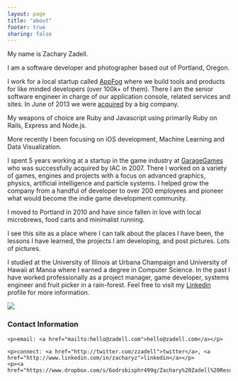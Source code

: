 ```yaml
---
layout: page
title: "about"
footer: true
sharing: false
---
```

<div class="row">
<div class="span8">
<p>My name is Zachary Zadell.</p>

<p>I am a software developer and photographer based out of Portland, Oregon. </p>

<p>I work for a local startup called <a href="http://www.appfog.com">AppFog</a> where we build tools
and products for like minded developers (over 100k+ of them). There I am the senior software engineer in charge of our application console, related services and sites. In June of 2013 we were <a href="http://www.infoworld.com/d/virtualization/centurylink-acquires-appfog-offer-multicloud-paas-221307">acquired</a> by a big company.</p>

<p>My weapons of choice are Ruby and Javascript using primarily Ruby on Rails, Express and Node.js.</p>

<p>More recently I been focusing on iOS development, Machine Learning and Data Visualization.</p>

<p>I spent 5 years working at a startup in the
game industry at <a href="http://en.wikipedia.org/wiki/GarageGames">GarageGames</a> who was successfully acquired by IAC in 2007. There I worked on a variety of games, engines and projects with a focus on advanced graphics, physics, artificial intelligence and particle systems. I helped grow the company from a handful of developer to over 200 employees and pioneer what would become the indie game development community.</p>

<p>I moved to Portland in 2010 and have since fallen in love with local
microbrews, food carts and minimalist running. </p>

<p>I see this site as a place where I can talk about the places I have been, the
lessons I have learned, the projects I am developing, and post pictures. Lots
of pictures.</p>

<p>I studied at the University of Illinois at Urbana Champaign and
University of Hawaii at Manoa where I earned a degree in Computer Science. In
the past I have worked professionally as a project manager, game developer,
systems engineer and fruit picker in a rain-forest. Feel free to visit my
<a href="http://www.linkedin.com/in/zacharyz">Linkedin</a> profile for more information.</p>


</div>
<div class="span4">
	<img class="about" src="https://fbcdn-sphotos-b-a.akamaihd.net/hphotos-ak-ash4/426442_10100833145556536_814953717_n.jpg">
	<h3>Contact Information</h3>

	<p>email: <a href="mailto:hello@zadell.com">hello@zadell.com</a></p>

    <p>connect: <a href="http://twitter.com/zzadell">twitter</a>, <a href="http://www.linkedin.com/in/zacharyz">linkedin</a></p>
    <p><a href="https://www.dropbox.com/s/6odrsbisphr499q/Zachary%20Zadell%20Resume%202013.pdf">resume</p>
</div>
</div>